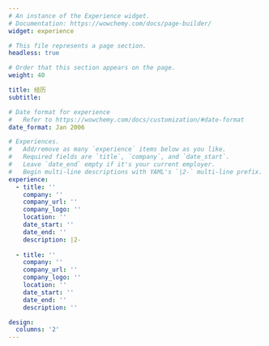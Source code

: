 ```yaml
---
# An instance of the Experience widget.
# Documentation: https://wowchemy.com/docs/page-builder/
widget: experience

# This file represents a page section.
headless: true

# Order that this section appears on the page.
weight: 40

title: 经历
subtitle:

# Date format for experience
#   Refer to https://wowchemy.com/docs/customization/#date-format
date_format: Jan 2006

# Experiences.
#   Add/remove as many `experience` items below as you like.
#   Required fields are `title`, `company`, and `date_start`.
#   Leave `date_end` empty if it's your current employer.
#   Begin multi-line descriptions with YAML's `|2-` multi-line prefix.
experience:
  - title: ''
    company: ''
    company_url: ''
    company_logo: ''
    location: ''
    date_start: ''
    date_end: ''
    description: |2-  
        
  - title: ''
    company: ''
    company_url: ''
    company_logo: ''
    location: ''
    date_start: ''
    date_end: ''
    description: ''

design:
  columns: '2'
---
```

